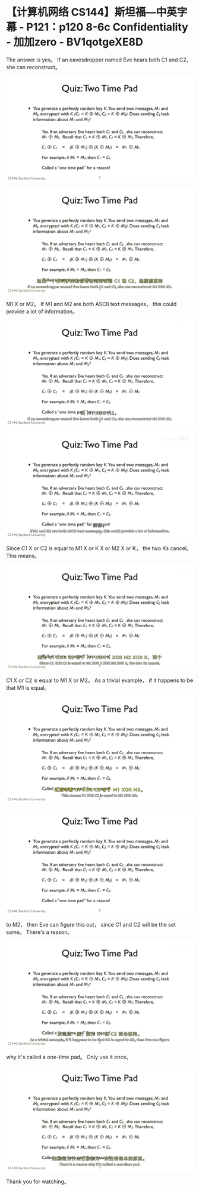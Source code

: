 # 【计算机网络 CS144】斯坦福—中英字幕 - P121：p120 8-6c Confidentiality - 加加zero - BV1qotgeXE8D

 The answer is yes。 If an eavesdropper named Eve hears both C1 and C2， she can reconstruct。



![](img/043a8389637924206e5ac0f735bca01c_1.png)

![](img/043a8389637924206e5ac0f735bca01c_2.png)

 M1 X or M2。 If M1 and M2 are both ASCII text messages， this could provide a lot of information。



![](img/043a8389637924206e5ac0f735bca01c_4.png)

![](img/043a8389637924206e5ac0f735bca01c_5.png)

 Since C1 X or C2 is equal to M1 X or K X or M2 X or K， the two Ks cancel。 This means。



![](img/043a8389637924206e5ac0f735bca01c_7.png)

 C1 X or C2 is equal to M1 X or M2。 As a trivial example， if it happens to be that M1 is equal。



![](img/043a8389637924206e5ac0f735bca01c_9.png)

![](img/043a8389637924206e5ac0f735bca01c_10.png)

 to M2， then Eve can figure this out， since C1 and C2 will be the set same。 There's a reason。



![](img/043a8389637924206e5ac0f735bca01c_12.png)

 why it's called a one-time pad。 Only use it once。

![](img/043a8389637924206e5ac0f735bca01c_14.png)

 Thank you for watching。